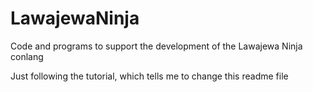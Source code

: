 # LawajewaNinja
Code and programs to support the development of the Lawajewa Ninja conlang

Just following the tutorial, which tells me to change this readme file
